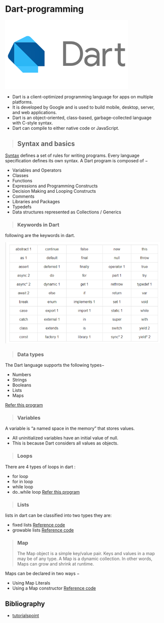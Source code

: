 # Dart-programming

<img src="assets/dart-logo-for-shares.png" width="400">

- Dart is a client-optimized programming language for apps on multiple platforms.
- It is developed by Google and is used to build mobile, desktop, server, and web applications.
- Dart is an object-oriented, class-based, garbage-collected language with C-style syntax.
- Dart can compile to either native code or JavaScript.

> ## Syntax and basics

[Syntax](https://github.com/manojuppala/Dart-programming/blob/master/Syntax.dart) defines a set of rules for writing programs. Every language specification defines its own syntax. A Dart program is composed of −

- Variables and Operators
- Classes
- Functions
- Expressions and Programming Constructs
- Decision Making and Looping Constructs
- Comments
- Libraries and Packages
- Typedefs
- Data structures represented as Collections / Generics

> ### Keywords in Dart

following are the keywords in dart.

<img src="assets/Screenshot (386).png" width="600">

> ### Data types

The Dart language supports the following types−

- Numbers
- Strings
- Booleans
- Lists
- Maps

[Refer this program](https://github.com/manojuppala/Dart-programming/blob/master/data_types.dart)

> ### Variables

A variable is “a named space in the memory” that stores values.

- All uninitialized variables have an initial value of null.
- This is because Dart considers all values as objects.

> ### Loops

There are 4 types of loops in dart :

- for loop
- for in loop
- while loop
- do..while loop
  [Refer this program](https://github.com/manojuppala/Dart-programming/blob/master/loops.dart)

> ### Lists

lists in dart can be classified into two types they are:

- fixed lists [Reference code](https://github.com/manojuppala/Dart-programming/blob/master/list_and_map.dart)
- growable lists [Reference code](https://github.com/manojuppala/Dart-programming/blob/master/list_and_map.dart)

> ### Map
>
> The Map object is a simple key/value pair. Keys and values in a map may be of any type. A Map is a dynamic collection. In other words, Maps can grow and shrink at runtime.

Maps can be declared in two ways −

- Using Map Literals
- Using a Map constructor
  [Reference code](https://github.com/manojuppala/Dart-programming/blob/master/list_and_map.dart)

## Bibliography

- [tutorialspoint](https://www.tutorialspoint.com/dart_programming/dart_programming_syntax.htm)
